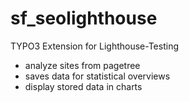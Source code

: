 # sf_seolighthouse

TYPO3 Extension for Lighthouse-Testing
- analyze sites from pagetree
- saves data for statistical overviews
- display stored data in charts